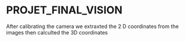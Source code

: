 # PROJET_FINAL_VISION
After calibrating the camera we extraxted the 2 D coordinates from the images then calculted the 3D coordinates 
